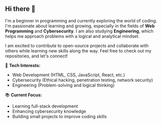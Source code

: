 ## Hi there 👋
I'm a beginner in programming and currently exploring the world of coding. I'm passionate about learning and growing, especially in the fields of **Web Programming** and **Cybersecurity**. I am also studying **Engineering**, which helps me approach problems with a logical and analytical mindset.

I am excited to contribute to open-source projects and collaborate with others while learning new skills along the way. Feel free to check out my repositories, and let's connect!

🔧 **Tech Interests:**
- Web Development (HTML, CSS, JavaScript, React, etc.)
- Cybersecurity (Ethical hacking, penetration testing, network security)
- Engineering (Problem-solving and logical thinking)

📚 **Current Focus:**
- Learning full-stack development
- Enhancing cybersecurity knowledge
- Building small projects to improve coding skills
